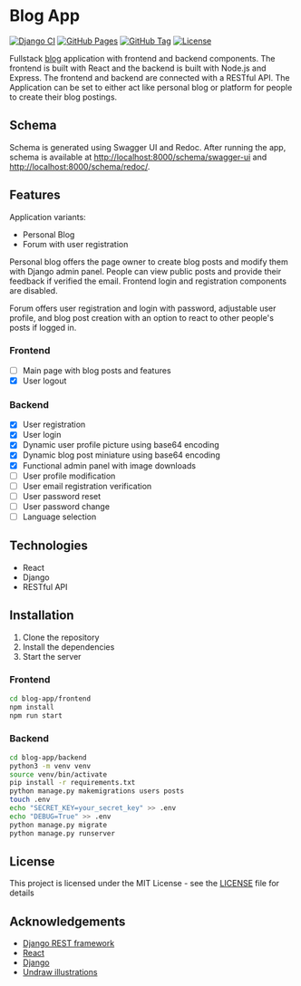 # Blog App

[![Django CI](https://github.com/mldxo/blog-app/actions/workflows/django.yml/badge.svg)](https://github.com/mldxo/blog-app/actions/workflows/django.yml)
[![GitHub Pages](https://github.com/mldxo/blog-app/actions/workflows/pages/pages-build-deployment/badge.svg)](https://github.com/mldxo/blog-app/actions/workflows/pages/pages-build-deployment)
[![GitHub Tag](https://img.shields.io/github/v/tag/mldxo/blog-app)](https://github.com/mldxo/blog-app/)
[![License](https://img.shields.io/github/license/mldxo/blog-app)](LICENSE)

Fullstack [blog](https://github.com/mldxo/blog-app) application with frontend and backend components. The frontend is built with React and the backend is built with Node.js and Express. The frontend and backend are connected with a RESTful API. The Application can be set to either act like personal blog or platform for people to create their blog postings.

## Schema

Schema is generated using Swagger UI and Redoc. After running the app, schema is available at [http://localhost:8000/schema/swagger-ui](http://localhost:8000/schema/swagger-ui/) and [http://localhost:8000/schema/redoc/](http://localhost:8000/schema/redoc/).

## Features

Application variants:

- Personal Blog
- Forum with user registration

Personal blog offers the page owner to create blog posts and modify them with Django admin panel. People can view public posts and provide their feedback if verified the email. Frontend login and registration components are disabled.

Forum offers user registration and login with password, adjustable user profile, and blog post creation with an option to react to other people's posts if logged in.

### Frontend

- [ ] Main page with blog posts and features
- [x] User logout

### Backend

- [x] User registration
- [x] User login
- [x] Dynamic user profile picture using base64 encoding
- [x] Dynamic blog post miniature using base64 encoding
- [x] Functional admin panel with image downloads
- [ ] User profile modification
- [ ] User email registration verification
- [ ] User password reset
- [ ] User password change
- [ ] Language selection

## Technologies

- React
- Django
- RESTful API

## Installation

1. Clone the repository
2. Install the dependencies
3. Start the server

### Frontend

```bash
cd blog-app/frontend
npm install
npm run start
```

### Backend

```bash
cd blog-app/backend
python3 -m venv venv
source venv/bin/activate
pip install -r requirements.txt
python manage.py makemigrations users posts
touch .env
echo "SECRET_KEY=your_secret_key" >> .env
echo "DEBUG=True" >> .env
python manage.py migrate
python manage.py runserver
```

## License

This project is licensed under the MIT License - see the [LICENSE](LICENSE) file for details

## Acknowledgements

- [Django REST framework](https://www.django-rest-framework.org/)
- [React](https://reactjs.org/)
- [Django](https://www.djangoproject.com/)
- [Undraw illustrations](https://undraw.co/)
